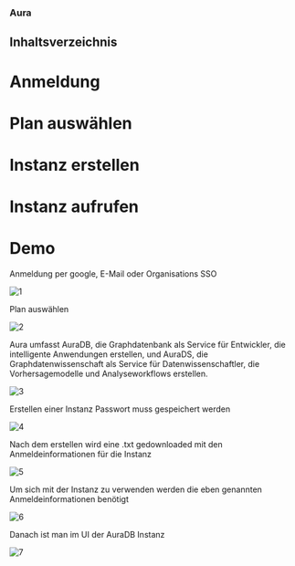 ### Aura

## Inhaltsverzeichnis
# Anmeldung 
# Plan auswählen
# Instanz erstellen
# Instanz aufrufen
# Demo





Anmeldung per google, E-Mail oder Organisations SSO

![1](https://github.com/44erHaze/Aura/assets/142980192/e29087e3-70d3-457c-912d-c15df2967d31)

Plan auswählen

![2](https://github.com/44erHaze/Aura/assets/142980192/b8f07640-dcf3-49f0-aeb1-d5e1812aba22)

Aura umfasst AuraDB, die Graphdatenbank als Service für Entwickler, die intelligente Anwendungen erstellen, und AuraDS, die Graphdatenwissenschaft als Service für Datenwissenschaftler, die Vorhersagemodelle und Analyseworkflows erstellen.

![3](https://github.com/44erHaze/Aura/assets/142980192/8437b9c0-c1f9-4fe6-8c99-a97d8a73fdcf)

Erstellen einer Instanz
Passwort muss gespeichert werden

![4](https://github.com/44erHaze/Aura/assets/142980192/58783e96-8191-4be3-bc67-f93882fdf59c)

Nach dem erstellen wird eine .txt gedownloaded mit den Anmeldeinformationen für die Instanz

![5](https://github.com/44erHaze/Aura/assets/142980192/3ed43782-ab54-46e3-ac01-b14f827048c2)

Um sich mit der Instanz zu verwenden werden die eben genannten Anmeldeinformationen benötigt

![6](https://github.com/44erHaze/Aura/assets/142980192/cefaa7c8-0131-4937-9cd5-f284f0f3436e)

Danach ist man im UI der AuraDB Instanz

![7](https://github.com/44erHaze/Aura/assets/142980192/252d1283-7996-4e49-a233-1f0c77f219ea)
